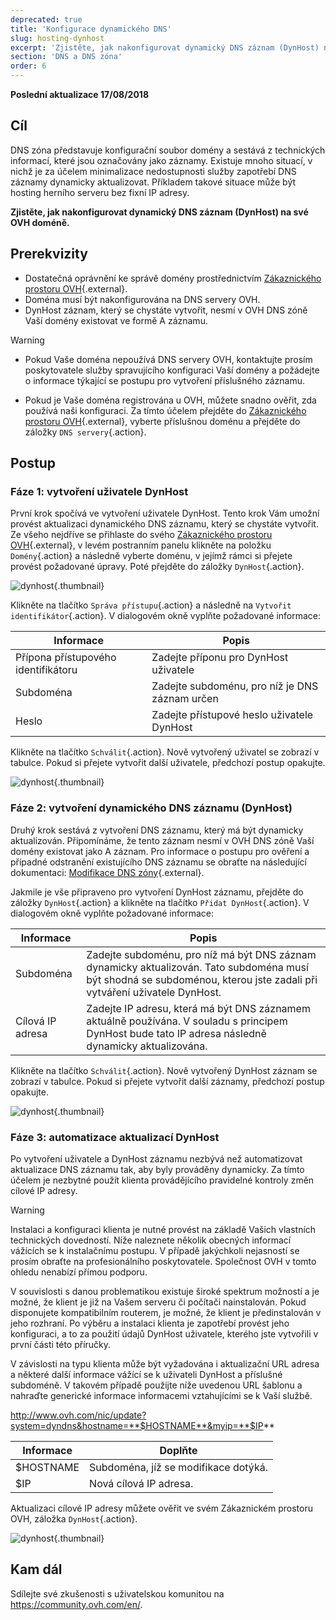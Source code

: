```yaml
---
deprecated: true
title: 'Konfigurace dynamického DNS'
slug: hosting-dynhost
excerpt: 'Zjistěte, jak nakonfigurovat dynamický DNS záznam (DynHost) na své OVH doméně'
section: 'DNS a DNS zóna'
order: 6
---
```


**Poslední aktualizace 17/08/2018**

## Cíl

DNS zóna představuje konfigurační soubor domény a sestává z technických informací, které jsou označovány jako záznamy. Existuje mnoho situací, v nichž je za účelem minimalizace nedostupnosti služby zapotřebí DNS záznamy dynamicky aktualizovat. Příkladem takové situace může být hosting herního serveru bez fixní IP adresy. 

**Zjistěte, jak nakonfigurovat dynamický DNS záznam (DynHost) na své OVH doméně.**

## Prerekvizity

- Dostatečná oprávnění ke správě domény prostřednictvím [Zákaznického prostoru OVH](https://www.ovh.com/auth/?action=gotomanager&from=https://www.ovh.ie/&ovhSubsidiary=ie){.external}.
- Doména musí být nakonfigurována na DNS servery OVH.
- DynHost záznam, který se chystáte vytvořit, nesmí v OVH DNS zóně Vaší domény existovat ve formě A záznamu.

> [!warning]
>
> - Pokud Vaše doména nepoužívá DNS servery OVH, kontaktujte prosím poskytovatele služby spravujícího konfiguraci Vaší domény a požádejte o informace týkající se postupu pro vytvoření příslušného záznamu.
> 
> - Pokud je Vaše doména registrována u OVH, můžete snadno ověřit, zda používá naši konfiguraci. Za tímto účelem přejděte do [Zákaznického prostoru OVH](https://www.ovh.com/auth/?action=gotomanager&from=https://www.ovh.ie/&ovhSubsidiary=ie){.external}, vyberte příslušnou doménu a přejděte do záložky `DNS servery`{.action}.
>

## Postup

### Fáze 1: vytvoření uživatele DynHost

První krok spočívá ve vytvoření uživatele DynHost. Tento krok Vám umožní provést aktualizaci dynamického DNS záznamu, který se chystáte vytvořit. Ze všeho nejdříve se přihlaste do svého [Zákaznického prostoru OVH](https://www.ovh.com/auth/?action=gotomanager&from=https://www.ovh.ie/&ovhSubsidiary=ie){.external}, v levém postranním panelu klikněte na položku `Domény`{.action} a následně vyberte doménu, v jejímž rámci si přejete provést požadované úpravy. Poté přejděte do záložky `DynHost`{.action}.

![dynhost](images/use-dynhost-step1.png){.thumbnail}

Klikněte na tlačítko `Správa přístupu`{.action} a následně na `Vytvořit identifikátor`{.action}. V dialogovém okně vyplňte požadované informace:

|Informace|Popis|
|---|---|
|Přípona přístupového identifikátoru|Zadejte příponu pro DynHost uživatele|
|Subdoména|Zadejte subdoménu, pro níž je DNS záznam určen|
|Heslo|Zadejte přístupové heslo uživatele DynHost|

Klikněte na tlačítko `Schválit`{.action}. Nově vytvořený uživatel se zobrazí v tabulce. Pokud si přejete vytvořit další uživatele, předchozí postup opakujte.

![dynhost](images/use-dynhost-step2.png){.thumbnail}

### Fáze 2: vytvoření dynamického DNS záznamu (DynHost)

Druhý krok sestává z vytvoření DNS záznamu, který má být dynamicky aktualizován. Připomínáme, že tento záznam nesmí v OVH DNS zóně Vaší domény existovat jako A záznam. Pro informace o postupu pro ověření a případné odstranění existujícího DNS záznamu se obraťte na následující dokumentaci: [Modifikace DNS zóny](https://docs.ovh.com/cz/cs/domains/modifikace-dns-zony/){.external}.

Jakmile je vše připraveno pro vytvoření DynHost záznamu, přejděte do záložky `DynHost`{.action} a klikněte na tlačítko `Přidat DynHost`{.action}. V dialogovém okně vyplňte požadované informace:

|Informace|Popis|
|---|---|
|Subdoména|Zadejte subdoménu, pro níž má být DNS záznam dynamicky aktualizován. Tato subdoména musí být shodná se subdoménou, kterou jste zadali při vytváření uživatele DynHost.|
|Cílová IP adresa|Zadejte IP adresu, která má být DNS záznamem aktuálně používána. V souladu s principem DynHost bude tato IP adresa následně dynamicky aktualizována.|

Klikněte na tlačítko `Schválit`{.action}. Nově vytvořený DynHost záznam se zobrazí v tabulce. Pokud si přejete vytvořit další záznamy, předchozí postup opakujte.

![dynhost](images/use-dynhost-step3.png){.thumbnail}

### Fáze 3: automatizace aktualizací DynHost

Po vytvoření uživatele a DynHost záznamu nezbývá než automatizovat aktualizace DNS záznamu tak, aby byly prováděny dynamicky. Za tímto účelem je nezbytné použít klienta provádějícího pravidelné kontroly změn cílové IP adresy.

> [!warning]
>
> Instalaci a konfiguraci klienta je nutné provést na základě Vašich vlastních technických dovedností. Níže naleznete několik obecných informací vážících se k instalačnímu postupu. V případě jakýchkoli nejasností se prosím obraťte na profesionálního poskytovatele. Společnost OVH v tomto ohledu nenabízí přímou podporu. 
>

V souvislosti s danou problematikou existuje široké spektrum možností a je možné, že klient je již na Vašem serveru či počítači nainstalován. Pokud disponujete kompatibilním routerem, je možné, že klient je předinstalován v jeho rozhraní. Po výběru a instalaci klienta je zapotřebí provést jeho konfiguraci, a to za použití údajů DynHost uživatele, kterého jste vytvořili v první části této příručky.

V závislosti na typu klienta může být vyžadována i aktualizační URL adresa a některé další informace vážící se k uživateli DynHost a příslušné subdoméně. V takovém případě použijte níže uvedenou URL šablonu a nahraďte generické informace informacemi vztahujícími se k Vaší službě.

http://www.ovh.com/nic/update?system=dyndns&hostname=**$HOSTNAME**&myip=**$IP**

|Informace|Doplňte|
|---|---|
|$HOSTNAME|Subdoména, jíž se modifikace dotýká.|
|$IP|Nová cílová IP adresa.|

Aktualizaci cílové IP adresy můžete ověřit ve svém Zákaznickém prostoru OVH, záložka `DynHost`{.action}. 

![dynhost](images/use-dynhost-step4.png){.thumbnail}

## Kam dál

Sdílejte své zkušenosti s uživatelskou komunitou na <https://community.ovh.com/en/>.